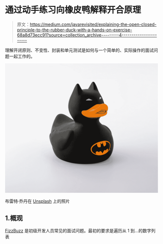 # 通过动手练习向橡皮鸭解释开合原理

> 原文：<https://medium.com/javarevisited/explaining-the-open-closed-principle-to-the-rubber-duck-with-a-hands-on-exercise-68a8d73ecc91?source=collection_archive---------4----------------------->

理解开闭原则、不变性、封装和单元测试是如何与一个简单的、实际操作的面试问题一起工作的。

[![](img/74fe02d8f58d20ae482bc0efd4e0447b.png)](https://javarevisited.blogspot.com/2015/07/strategy-design-pattern-and-open-closed-principle-java-example.html)

布雷特·乔丹在 [Unsplash](https://unsplash.com?utm_source=medium&utm_medium=referral) 上的照片

## 1.概观

[FizzBuzz](https://www.java67.com/2015/10/how-to-solve-fizzbuzz-in-java.html) 是初级开发人员常见的面试问题。最初的要求是遍历从 1 到…的数字列表